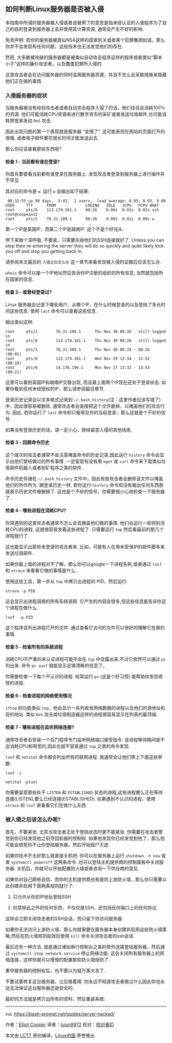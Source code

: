 如何判断Linux服务器是否被入侵
--------------

本指南中所谓的服务器被入侵或者说被黑了的意思是指未经认证的人或程序为了自己的目的登录到服务器上去并使用其计算资源, 通常会产生不好的影响.

免责声明: 若你的服务器被类似NSA这样的国家机关或者某个犯罪集团如请，那么你并不会发现有任何问题，这些技术也无法发觉他们的存在.

然而, 大多数被攻破的服务器都是被类似自动攻击程序这样的程序或者类似“脚本小子”这样的廉价攻击者，以及蠢蛋犯罪所入侵的.

这类攻击者会在访问服务器的同时滥用服务器资源，并且不怎么会采取措施来隐藏他们正在做的事情.

### 入侵服务器的症状

当服务器被没有经验攻击者或者自动攻击程序入侵了的话，他们往往会消耗100%的资源. 他们可能消耗CPU资源来进行数字货币的采矿或者发送垃圾邮件,也可能消耗带宽来发动 `DoS` 攻击.

因此出现问题的第一个表现就是服务器 “变慢了”. 这可能表现在网站的页面打开的很慢, 或者电子邮件要花很长时间才能发送出去.

那么你应该查看那些东西呢?

#### 检查 1 - 当前都有谁在登录?

你首先要查看当前都有谁登录在服务器上. 发现攻击者登录到服务器上进行操作并不罕见.

其对应的命令是 `w`. 运行 `w` 会输出如下结果:

```
 08:32:55 up 98 days,  5:43,  2 users,  load average: 0.05, 0.03, 0.00
USER     TTY      FROM             LOGIN@   IDLE   JCPU   PCPU WHAT
root     pts/0    113.174.161.1    08:26    0.00s  0.03s  0.02s ssh root@coopeaa12
root     pts/1    78.31.109.1      08:26    0.00s  0.01s  0.00s w

```

第一个IP是英国IP，而第二个IP是越南IP. 这个不是个好兆头.

停下来做个深呼吸, 不要紧，只需要杀掉他们的SSH连接就好了. Unless you can stop then re-entering the server they will do so quickly and quite likely kick you off and stop you getting back in.

请参阅本文最后的 `入侵之后怎么办` 这一章节来看发现被入侵的证据后应该怎么办.

`whois` 命令可以接一个IP地址然后告诉你IP注册的组织的所有信息, 当然就包括所在国家的信息.

#### 检查 2 - 谁曾经登录过?

Linux 服务器会记录下哪些用户，从哪个IP，在什么时候登录的以及登陆了多长时间这些信息. 使用 `last` 命令可以查看这些信息.

输出类似这样:

```
root     pts/1        78.31.109.1      Thu Nov 30 08:26   still logged in
root     pts/0        113.174.161.1    Thu Nov 30 08:26   still logged in
root     pts/1        78.31.109.1      Thu Nov 30 08:24 - 08:26  (00:01)
root     pts/0        113.174.161.1    Wed Nov 29 12:34 - 12:52  (00:18)
root     pts/0        14.176.196.1     Mon Nov 27 13:32 - 13:53  (00:21)

```

这里可以看到英国IP和越南IP交替出现, 而且最上面两个IP现在还处于登录状态. 如果你看到任何未经授权的IP，那么请参阅最后章节.

登录历史记录会以文本格式记录到 `~/.bash_history`(注：这里作者应该写错了)中，因此很容易被删除.
通常攻击者会直接把这个文件删掉，以掩盖他们的攻击行为. 因此, 若你运行了 `last` 命令却只看得见你的当前登录，那么这就是个不妙的信号.

如果没有登录历史的话，请一定小心，继续留意入侵的其他线索.

#### 检查 3 - 回顾命令历史

这个层次的攻击者通常不会注意掩盖命令的历史记录,因此运行 `history` 命令会显示出他们曾经做过的所有事情.
一定留意有没有用 `wget` 或 `curl` 命令来下载类似垃圾邮件机器人或者挖矿程序之类的软件.

命令历史存储在 `~/.bash_history` 文件中，因此有些攻击者会删除该文件以掩盖他们的所作所为.
跟登录历史一样, 若你运行 `history` 命令却没有输出任何东西那就表示历史文件被删掉了. 这也是个不妙的信号，你需要很小心地检查一下服务器了.

#### 检查 4 - 哪些进程在消耗CPU?

你常遇到的这类攻击者通常不怎么会去掩盖他们做的事情. 他们会运行一些特别消耗CPU的进程. 这就很容易发着这些进程了. 只需要运行 `top` 然后看最前的那几个进程就行了.

这也能显示出那些未登录的攻击者来. 比如，可能有人在用未受保护的邮件脚本来发送垃圾邮件.

如果你最上面的进程对不了解，那么你可以google一下进程名称,或者通过 `losf` 和 `strace` 来看看它做的事情是什么.

使用这些工具，第一步从 `top` 中拷贝出进程的 PID，然后运行:

```shell
strace -p PID

```

这会显示出进程调用的所有系统调用. 它产生的内容会很多,但这些信息能告诉你这个进程在做什么.

```
lsof  -p PID

```

这个程序会列出进程打开的文件. 通过查看它访问的文件可以很好的理解它在做的事情.

#### 检查 5 - 检查所有的系统进程

消耗CPU不严重的未认证进程可能不会在 `top` 中显露出来,不过它依然可以通过 `ps` 列出来. 命令 `ps auxf` 就能显示足够清晰的信息了。

你需要检查一下每个不认识的进程. 经常运行 `ps` (这是个好习惯) 能帮助你发现奇怪的进程.

#### 检查 6 - 检查进程的网络使用情况

`iftop` 的功能类似 `top`，他会显示一系列收发网络数据的进程以及他们的源地址和目的地址.
类似 `DoS` 攻击或垃圾制造器这样的进程很容易显示在列表的最顶端.

#### 检查 7 - 哪些进程在监听网络连接?

通常攻击者会安装一个后门程序专门监听网络端口接受指令. 该进程等待期间是不会消耗CPU和带宽的,因此也就不容易通过 `top` 之类的命令发现.

`lsof` 和 `netstat` 命令都会列出所有的联网进程. 我通常会让他们带上下面这些参数:

```
lsof -i

```

```
netstat -plunt

```

你需要留意那些处于 `LISTEN` 和 `ESTABLISHED` 状态的进程,这些进程要么正在等待连接(LISTEN),要么已经连接(ESTABLISHED). 
如果遇到不认识的进程，使用 `strace` 和 `lsof` 来看看它们在做什么东西.

### 被入侵之后该怎么办呢?

首先，不要紧张, 尤其当攻击者正处于登陆状态时更不能紧张. 你需要在攻击者警觉到你已经发现他之前夺回机器的控制权.
如果他发现你已经发觉到他了，那么他可能会锁死你不让你登陆服务器，然后开始毁尸灭迹.

如果你技术不太好那么就直接关机吧. 你可以在服务器上运行 `shutdown -h now` 或者 `systemctl poweroff` 这两条命令. 也可以登陆主机提供商的控制面板中关闭服务器.
关机后，你就可以开始配置防火墙或者咨询一下供应商的意见.

如果你对自己颇有自信，而你的主机提供商也有提供上游防火墙，那么你只需要以此创建并启用下面两条规则就行了:

1. 只允许从你的IP地址登陆SSH

2. 封禁除此之外的任何东西，不仅仅是SSH，还包括任何端口上的任何协议.

这样会立即关闭攻击者的SSH会话，而只留下你访问服务器.

如果你无法访问上游防火墙，那么你就需要在服务器本身创建并启用这些防火墙策略,然后在防火墙规则起效后使用 `kill` 命令关闭攻击者的ssh会话.

最后还有一种方法, 就是通过诸如串行控制台之类的带外连接登陆服务器，然后通过 `systemctl stop network.service` 停止网络功能.
这会关闭所有服务器上的网络连接，这样你就可以慢慢的配置那些防火墙规则了.

重夺服务器的控制权后，也不要以为就万事大吉了.

不要试着修复这台服务器，让后接着用. 你永远不知道攻击者做过什么因此你也永远无法保证这台服务器还是安全的.

最好的方法就是拷贝出所有的资料，然后重装系统.

--------------------------------------------------------------------------------

via: https://bash-prompt.net/guides/server-hacked/

作者：[Elliot Cooper][a]
译者：[lujun9972](https://github.com/lujun9972)
校对：[校对者ID](https://github.com/校对者ID)

本文由 [LCTT](https://github.com/LCTT/TranslateProject) 原创编译，[Linux中国](https://linux.cn/) 荣誉推出

[a]:https://bash-prompt.net
